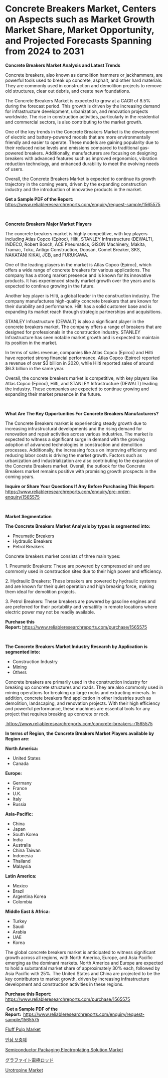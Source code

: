 <p><h1>Concrete Breakers Market, Centers on Aspects such as Market Growth Market Share, Market Opportunity, and Projected Forecasts Spanning from 2024 to 2031</h1></p><p><strong>Concrete Breakers Market Analysis and Latest Trends</strong></p>
<p><p>Concrete breakers, also known as demolition hammers or jackhammers, are powerful tools used to break up concrete, asphalt, and other hard materials. They are commonly used in construction and demolition projects to remove old structures, clear out debris, and create new foundations.</p><p>The Concrete Breakers Market is expected to grow at a CAGR of 8.5% during the forecast period. This growth is driven by the increasing demand for infrastructure development, urbanization, and renovation projects worldwide. The rise in construction activities, particularly in the residential and commercial sectors, is also contributing to the market growth.</p><p>One of the key trends in the Concrete Breakers Market is the development of electric and battery-powered models that are more environmentally friendly and easier to operate. These models are gaining popularity due to their reduced noise levels and emissions compared to traditional gas-powered breakers. Additionally, manufacturers are focusing on designing breakers with advanced features such as improved ergonomics, vibration reduction technology, and enhanced durability to meet the evolving needs of users.</p><p>Overall, the Concrete Breakers Market is expected to continue its growth trajectory in the coming years, driven by the expanding construction industry and the introduction of innovative products in the market.</p></p>
<p><strong>Get a Sample PDF of the Report:&nbsp;</strong> <a href="https://www.reliableresearchreports.com/enquiry/request-sample/1565575">https://www.reliableresearchreports.com/enquiry/request-sample/1565575</a></p>
<p>&nbsp;</p>
<p><strong>Concrete Breakers Major Market Players</strong></p>
<p><p>The concrete breakers market is highly competitive, with key players including Atlas Copco (Epiroc), Hilti, STANLEY Infrastructure (DEWALT), INDECO, Robert Bosch, ACE Pneumatics, GISON Machinery, Makita, Tramac, Toku, Antigo Construction, Doosan, Comet Breaker, SKS, NAKATANI KIKAI, JCB, and FURUKAWA.</p><p>One of the leading players in the market is Atlas Copco (Epiroc), which offers a wide range of concrete breakers for various applications. The company has a strong market presence and is known for its innovative products. It has experienced steady market growth over the years and is expected to continue growing in the future.</p><p>Another key player is Hilti, a global leader in the construction industry. The company manufactures high-quality concrete breakers that are known for their durability and performance. Hilti has a solid customer base and is expanding its market reach through strategic partnerships and acquisitions.</p><p>STANLEY Infrastructure (DEWALT) is also a significant player in the concrete breakers market. The company offers a range of breakers that are designed for professionals in the construction industry. STANLEY Infrastructure has seen notable market growth and is expected to maintain its position in the market.</p><p>In terms of sales revenue, companies like Atlas Copco (Epiroc) and Hilti have reported strong financial performance. Atlas Copco (Epiroc) reported a revenue of over $3 billion in 2020, while Hilti reported sales of around $6.3 billion in the same year.</p><p>Overall, the concrete breakers market is competitive, with key players like Atlas Copco (Epiroc), Hilti, and STANLEY Infrastructure (DEWALT) leading the industry. These companies are expected to continue growing and expanding their market presence in the future.</p></p>
<p>&nbsp;</p>
<p><strong>What Are The Key Opportunities For Concrete Breakers Manufacturers?</strong></p>
<p><p>The Concrete Breakers market is experiencing steady growth due to increasing infrastructural developments and the rising demand for renovation and repair activities across various industries. The market is expected to witness a significant surge in demand with the growing adoption of advanced technologies in construction and demolition processes. Additionally, the increasing focus on improving efficiency and reducing labor costs is driving the market growth. Factors such as urbanization and industrialization are also contributing to the expansion of the Concrete Breakers market. Overall, the outlook for the Concrete Breakers market remains positive with promising growth prospects in the coming years.</p></p>
<p><strong>Inquire or Share Your Questions If Any Before Purchasing This Report:</strong> <a href="https://www.reliableresearchreports.com/enquiry/pre-order-enquiry/1565575">https://www.reliableresearchreports.com/enquiry/pre-order-enquiry/1565575</a></p>
<p>&nbsp;</p>
<p><strong>Market Segmentation</strong></p>
<p><strong>The Concrete Breakers Market Analysis by types is segmented into:</strong></p>
<p><ul><li>Pneumatic Breakers</li><li>Hydraulic Breakers</li><li>Petrol Breakers</li></ul></p>
<p><p>Concrete breakers market consists of three main types: </p><p>1. Pneumatic Breakers: These are powered by compressed air and are commonly used in construction sites due to their high power and efficiency.</p><p>2. Hydraulic Breakers: These breakers are powered by hydraulic systems and are known for their quiet operation and high breaking force, making them ideal for demolition projects.</p><p>3. Petrol Breakers: These breakers are powered by gasoline engines and are preferred for their portability and versatility in remote locations where electric power may not be readily available.</p></p>
<p><strong>Purchase this Report:&nbsp;</strong><a href="https://www.reliableresearchreports.com/purchase/1565575">https://www.reliableresearchreports.com/purchase/1565575</a></p>
<p>&nbsp;</p>
<p><strong>The Concrete Breakers Market Industry Research by Application is segmented into:</strong></p>
<p><ul><li>Construction Industry</li><li>Mining</li><li>Others</li></ul></p>
<p><p>Concrete breakers are primarily used in the construction industry for breaking up concrete structures and roads. They are also commonly used in mining operations for breaking up large rocks and extracting minerals. In addition, concrete breakers find application in other industries such as demolition, landscaping, and renovation projects. With their high efficiency and powerful performance, these machines are essential tools for any project that requires breaking up concrete or rock.</p></p>
<p><a href="https://www.reliableresearchreports.com/concrete-breakers-r1565575">&nbsp;https://www.reliableresearchreports.com/concrete-breakers-r1565575</a></p>
<p><strong>In terms of Region, the Concrete Breakers Market Players available by Region are:</strong></p>
<p>
    <p> <strong> North America: </strong>
        <ul>
            <li>United States</li>
            <li>Canada</li>
        </ul>
        </p> 
    <p> <strong> Europe: </strong>
        <ul>
            <li>Germany</li>
            <li>France</li>
            <li>U.K.</li>
            <li>Italy</li>
            <li>Russia</li>
        </ul>
        </p> 
    <p> <strong> Asia-Pacific: </strong>
        <ul>
            <li>China</li>
            <li>Japan</li>
            <li>South Korea</li>
            <li>India</li>
            <li>Australia</li>
            <li>China Taiwan</li>
            <li>Indonesia</li>
            <li>Thailand</li>
            <li>Malaysia</li>
        </ul>
        </p> 
    <p> <strong> Latin America: </strong>
        <ul>
            <li>Mexico</li>
            <li>Brazil</li>
            <li>Argentina Korea</li>
            <li>Colombia</li>
        </ul>
        </p> 
    <p> <strong> Middle East & Africa: </strong>
        <ul>
            <li>Turkey</li>
            <li>Saudi</li>
            <li>Arabia</li>
            <li>UAE</li>
            <li>Korea</li>
        </ul>
    </p>
    </p>
<p><p>The global concrete breakers market is anticipated to witness significant growth across all regions, with North America, Europe, and Asia Pacific emerging as the dominant markets. North America and Europe are expected to hold a substantial market share of approximately 30% each, followed by Asia Pacific with 25%. The United States and China are projected to be the key contributors to market growth, driven by increasing infrastructure development and construction activities in these regions.</p></p>
<p><strong>Purchase this Report: </strong><a href="https://www.reliableresearchreports.com/purchase/1565575">https://www.reliableresearchreports.com/purchase/1565575</a></p>
<p>&nbsp;<strong>Get a Sample PDF of the Report:&nbsp;&nbsp;</strong><a href="https://www.reliableresearchreports.com/enquiry/request-sample/1565575">https://www.reliableresearchreports.com/enquiry/request-sample/1565575</a></p>
<p><strong></strong></p>
<p><p><a href="https://issuu.com/reportprime-2/docs/fluff-pulp-market-size-2030.pptx">Fluff Pulp Market</a></p><p><a href="https://github.com/khytkeqagplkzqvh/Market-Research-Report-List-1/blob/main/373549824841.md">인삼 보충제</a></p><p><a href="https://www.linkedin.com/pulse/global-semiconductor-packaging-electroplating-solution-market-nd7kc?trackingId=%2BQ2sjGyO%2BmrhPgdWmScmGw%3D%3D">Semiconductor Packaging Electroplating Solution Market</a></p><p><a href="https://github.com/AriMuller2009/Market-Research-Report-List-1/blob/main/759481426868.md">グラファイト電極ロッド</a></p><p><a href="https://issuu.com/reportprime-2/docs/urotropine-market-size-2030.pptx">Urotropine Market</a></p></p>
